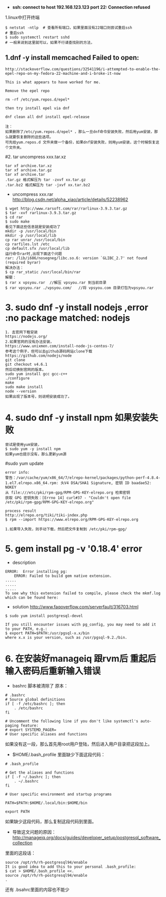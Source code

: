 * **ssh: connect to host 192.168.123.123 port 22: Connection refused**

1.linux中打开终端    
```
$ netstat -ntlp  # 查看所有端口，如果里面没有22端口则尝试重启ssh
# 重启ssh
$ sudo systemctl restart sshd
# 一般来说到这里就可以，如果不行请查找别的方法，
```


## 1.dnf -y install memcached Failed to open:
```
http://stackoverflow.com/questions/32541196/i-attempted-to-enable-the-epel-repo-on-my-fedora-22-machine-and-i-broke-it-now

This is what appears to have worked for me.

Remove the epel repo

rm -rf /etc/yum.repos.d/epel*

then try install epel via dnf

dnf clean all dnf install epel-release

注：
如果删除了/etc/yum.repos.d/epel* ，那么一旦dnf命令安装失败，然后用yum安装，那么就要恢复删除的这些选项。
可先给yum.repos.d 文件夹做一个备份，如果dnf安装失败，则用yum安装，这个时候恢复这个文件夹。
```
#2. tar uncompress xxx.tar.xz
```
tar xf archive.tar.xz
tar xf archive.tar.gz
tar xf archive.tar
.tar.gz 格式解压为 tar -zxvf xx.tar.gz
.tar.bz2 格式解压为 tar -jxvf xx.tar.bz2

```
* uncompress xxx.rar
http://blog.csdn.net/alpha_xiao/article/details/52238962
```
$ wget http://www.rarsoft.com/rar/rarlinux-3.9.3.tar.gz  
$ tar -xvf rarlinux-3.9.3.tar.gz  
$ cd rar  
$ sudo make
看见下面这些信息就是安装成功了
mkdir -p /usr/local/bin
mkdir -p /usr/local/lib
cp rar unrar /usr/local/bin
cp rarfiles.lst /etc
cp default.sfx /usr/local/lib
运行命令rar时,出现下面这个问题
rar: /lib/i686/nosegneg/libc.so.6: version `GLIBC_2.7' not found (required byrar)
解决办法：
$ cp rar_static /usr/local/bin/rar
解壓：
$ rar x vpsyou.rar  //解压 vpsyou.rar 到当前目录
$ rar vpsyou.rar ./vpsyou.com/   //将 vpsyou.com 目录打包为vpsyou.rar
```

# 3. sudo dnf -y install nodejs ,error :no package matched: nodejs
```
1. 去官网下载安装
https://nodejs.org/
2.如果官网的没有办法安装，
https://www.unixmen.com/install-node-js-centos-7/
参考这个例子，但可以去github源码网站clone下载
https://github.com/nodejs/node 
git clone 
git checkout v4.6.1
然后切换到官网的版本。
sudo yum install gcc gcc-c++
./configure
make
sudo make install
node --version
如果出现了版本号，则说明安装成功了。
```
# 4. sudo dnf -y install npm 如果安装失败
```
尝试是使用yum安装，
$ sudo yum -y install npm
如果yum也提示没有，那么更新yum源
```
#sudo yum update
```
error info:
警告：/var/cache/yum/x86_64/7/elrepo-kernel/packages/python-perf-4.8.4-1.el7.elrepo.x86_64.rpm: 头V4 DSA/SHA1 Signature, 密钥 ID baadae52: NOKEY
从 file:///etc/pki/rpm-gpg/RPM-GPG-KEY-elrepo.org 检索密钥
获取 GPG 密钥失败：[Errno 14] curl#37 - "Couldn't open file /etc/pki/rpm-gpg/RPM-GPG-KEY-elrepo.org"

process result
http://elrepo.org/tiki/tiki-index.php
$ rpm --import https://www.elrepo.org/RPM-GPG-KEY-elrepo.org

1.如果导入失败，则手动下载，然后把文件复制到 /etc/pki/rpm-gpg/

```
# 5. gem install pg -v '0.18.4'  error
* description
```
ERROR:  Error installing pg:
	ERROR: Failed to build gem native extension.
.....
.....
.....
To see why this extension failed to compile, please check the mkmf.log which can be found here:
```
* solution
http://www.faqoverflow.com/serverfault/316703.html
```
$ sudo yum install postgresql-devel

If you still encounter issues with pg_config, you may need to add it to your PATH, e.g.:
$ export PATH=$PATH:/usr/pgsql-x.x/bin
where x.x is your version, such as /usr/pgsql-9.2./bin.
```
# 6. 在安装好manageiq 跟rvm后 重起后输入密码后重新输入错误

* bashrc 脚本被清除了
原本：
```
# .bashrc
# Source global definitions
if [ -f /etc/bashrc ]; then
	. /etc/bashrc
fi

# Uncomment the following line if you don't like systemctl's auto-paging feature:
# export SYSTEMD_PAGER=
# User specific aliases and functions
```
如果没有这一段，那么首先用root用户登陆，然后进入用户目录把这段加上。

* $HOME/.bash_profile 里面缺少下面这段代码：
```
# .bash_profile

# Get the aliases and functions
if [ -f ~/.bashrc ]; then
	. ~/.bashrc
fi

# User specific environment and startup programs

PATH=$PATH:$HOME/.local/bin:$HOME/bin

export PATH
```
如果缺少这段代码，那么复制这段代码到里面。

* 导致这文问题的原因：
http://manageiq.org/docs/guides/developer_setup/postgresql_software_collection

里面的这段话：
```
source /opt/rh/rh-postgresql94/enable
It is good idea to add this to your personal .bash_profile:
$ cat > $HOME/.bash_profile <<.
source /opt/rh/rh-postgresql94/enable
.
```
还有 .bsahrc里面的内容也不能少
